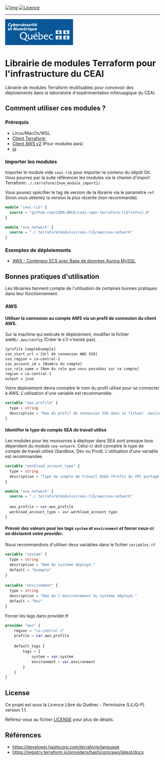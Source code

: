 <!-- ENTETE -->
[![img](https://img.shields.io/badge/Lifecycle-Experimental-339999)](https://www.quebec.ca/gouv/politiques-orientations/vitrine-numeriqc/accompagnement-des-organismes-publics/demarche-conception-services-numeriques)
[![Licence](https://img.shields.io/badge/License-LiLiQ--P-blue)]([Licence](/LICENSE))

---
![MCN](https://github.com/CQEN-QDCE/.github/blob/main/images/mcn.png)
<!-- FIN ENTETE -->

# Librairie de modules Terraform pour l'infrastructure du CEAI

Librairie de modules Terraform réutilisables pour concevoir des déploiements dans le laboratoire d'expérimentation infonuagique du CEAI.

## Comment utiliser ces modules ?

### Prérequis

* Linux/MacOs/WSL
* [Client Terraform](https://learn.hashicorp.com/terraform/getting-started/install)
* [Client AWS v2](https://docs.aws.amazon.com/cli/latest/userguide/install-cliv2.html) (Pour modules aws)
* [jq](https://stedolan.github.io/jq/download/)

### Importer les modules

Importer le module vide `ceai-lib` pour importer le contenu du dépôt Git. Vous pourrez par la suite référencer les modules via le chemin d'import Terraform: `./.terraform/{nom_module_import}/` .

Vous pouvez spécifier le tag de version de la librairie via le paramètre `ref`. Sinon vous obtenez la version la plus récente (non recommandé).

```terraform
module "ceai-lib" {
  source = "github.com/CQEN-QDCE/ceai-cqen-terraform-lib?ref=v1.0"
}
```

```terraform
module "sea_network" {
  source = "./.terraform/modules/ceai-lib/aws/sea-network"
}
```

### Exemples de déploiements

 * [AWS - Conteneur ECS avec Base de données Aurora MySQL](/examples/aws-sea/)


## Bonnes pratiques d'utilisation

Les librairies tiennent compte de l'utilisation de certaines bonnes pratiques dans leur fonctionnement.

### AWS

#### Utiliser la connexion au compte AWS via un profil de connexion du client AWS.

Sur la machine qui exécute le déploiement, modifier le fichier` $HOME/.aws/config` (Créer le s'il n'existe pas).

```
[profile CompteExemple]
sso_start_url = [Url de connexion AWS SSO]
sso_region = ca-central-1
sso_account_id = [Numéro du compte]
sso_role_name = [Nom du role que vous possédez sur ce compte]
region = ca-central-1
output = json
```

Votre déploiement devra connaitre le nom du profil utilisé pour se connecter à AWS. L'utilisation d'une variable est recommandée.

```terraform
variable "aws_profile" {
  type = string
  description = "Nom du profil de connexion SSO dans le fichier .aws/config du poste qui exécute le déploiement"
}
```
#### Identifier le type de compte SEA de travail utilisé

Les modules pour les ressources à déployer dans SEA sont presque tous dépendant du module `sea-network`. Celui-ci doit connaitre le type de compte de travail utilisé (Sandbox, Dev ou Prod). L'utilisation d'une variable est recommandée.

```terraform
variable "workload_account_type" {
  type = string
  description = "Type de compte de travail ASEA (Prefix du VPC partagé) [Sandbox, Dev, Prod]"
}
```

```terraform
module "sea_network" {
  source = "./.terraform/modules/ceai-lib/aws/sea-network"
  
  aws_profile = var.aws_profile
  workload_account_type = var.workload_account_type
}
```

#### Prévoir des valeurs pour les tags `system` et `environment` et forcer ceux-ci en déclarent votre *provider*.

Nous recommandons d'utiliser deux variables dans le fichier `variables.tf`
```terraform
variable "system" {
  type = string
  description = "Nom du système déployé."
  default = "Exemple"
}

variable "environment" {
  type = string
  description = "Nom de l'environnement du système déployé."
  default = "Dev"
}
```

Forcer les tags dans provider.tf
```terraform
provider "aws" {
    region = "ca-central-1"
    profile = var.aws_profile

    default_tags {
        tags = {
            system = var.system
            environment = var.environment
        }
    }
}
```

## License

Ce projet est sous la Licence Libre du Québec - Permissive (LiLiQ-P) version 1.1.

Référez-vous au fichier [LICENSE](LICENSE) pour plus de détails.

## Références

* https://developer.hashicorp.com/terraform/language
* https://registry.terraform.io/providers/hashicorp/aws/latest/docs
